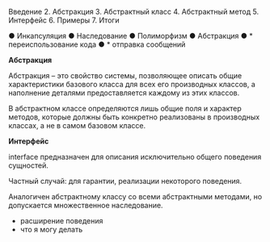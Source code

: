 Введение
2. Абстракция
3. Абстрактный класс
4. Абстрактный метод
5. Интерфейс
6. Примеры
7. Итоги

● Инкапсуляция
● Наследование
● Полиморфизм
● Абстракция
● * переиспользование кода
● * отправка сообщений

__Абстракция__

Абстракция – это свойство системы, позволяющее
описать общие характеристики базового класса
для всех его производных классов, а наполнение
деталями предоставляется каждому из этих классов.

В абстрактном классе определяются лишь общие поля
и характер методов, которые должны быть конкретно
реализованы в производных классах, а не в самом
базовом классе.

__Интерфейс__

interface предназначен для описания исключительно
общего поведения сущностей.


Частный случай: для гарантии, реализации некоторого
поведения.


Аналогичен абстрактному классу со всеми абстрактными
методами, но допускается множественное наследование.
* расширение поведения
* что я могу делать